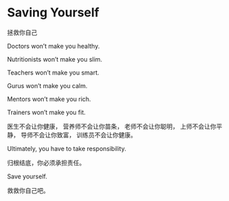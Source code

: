# Saving Yourself

拯救你自己

Doctors won’t make you healthy.

Nutritionists won’t make you slim.

Teachers won’t make you smart.

Gurus won’t make you calm.

Mentors won’t make you rich.

Trainers won’t make you fit.

医生不会让你健康，
营养师不会让你苗条，
老师不会让你聪明，
上师不会让你平静，
导师不会让你致富，
训练员不会让你健康。

Ultimately, you have to take responsibility.

归根结底，你必须承担责任。

Save yourself.

救救你自己吧。

